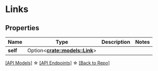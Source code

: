# Links

## Properties

Name | Type | Description | Notes
------------ | ------------- | ------------- | -------------
**self** | Option<[**crate::models::Link**](Link.md)> |  | 

[[API Models]](./README.md#documentation-for-models) ☆ [[API Endpoints]](./README.md#documentation-for-api-endpoints) ☆ [[Back to Repo]](./README.md)


